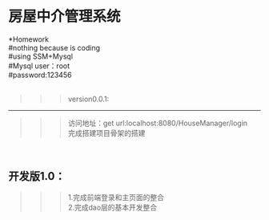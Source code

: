 
房屋中介管理系统
===
*Homework</br>
#nothing because is coding </br>
#using SSM+Mysql</br>
#Mysql user：root</br>
#password:123456</br>
</br>

>>>version0.0.1:</br>
---
>>>访问地址：get url:localhost:8080/HouseManager/login</br>
>>>完成搭建项目骨架的搭建</br>
</br>

开发版1.0：</br>
---
>>>1.完成前端登录和主页面的整合</br>
>>>2.完成dao层的基本开发整合</br>

